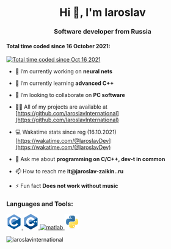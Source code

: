 <h1 align="center">Hi 👋, I'm Iaroslav</h1>
<h3 align="center">Software developer from Russia</h3>

<h4> Total time coded since 16 October 2021:</h4>
<a href="https://wakatime.com/@9a056d9a-7a99-4c8b-a8b9-5e565ba94085"><img src="https://wakatime.com/badge/user/9a056d9a-7a99-4c8b-a8b9-5e565ba94085.svg" alt="Total time coded since Oct 16 2021" /></a>

- 🔭 I’m currently working on **neural nets**

- 🌱 I’m currently learning **advanced C++**

- 👯 I’m looking to collaborate on **PC software**

- 👨‍💻 All of my projects are available at [https://github.com/IaroslavInternational](https://github.com/IaroslavInternational)

- 💻 Wakatime stats since reg (16.10.2021) [https://wakatime.com/@IaroslavDev](https://wakatime.com/@IaroslavDev)

- 💬 Ask me about **programming on C/C++, dev-t in common**

- 📫 How to reach me **it@jaroslav-zaikin..ru**

- ⚡ Fun fact **Does not work without music**

<h3 align="left">Languages and Tools:</h3>
<p align="left"> <a href="https://www.cprogramming.com/" target="_blank" rel="noreferrer"> <img src="https://raw.githubusercontent.com/devicons/devicon/master/icons/c/c-original.svg" alt="c" width="40" height="40"/> </a> <a href="https://www.w3schools.com/cpp/" target="_blank" rel="noreferrer"> <img src="https://raw.githubusercontent.com/devicons/devicon/master/icons/cplusplus/cplusplus-original.svg" alt="cplusplus" width="40" height="40"/> </a> <a href="https://www.mathworks.com/" target="_blank" rel="noreferrer"> <img src="https://upload.wikimedia.org/wikipedia/commons/2/21/Matlab_Logo.png" alt="matlab" width="40" height="40"/> </a> <a href="https://www.python.org" target="_blank" rel="noreferrer"> <img src="https://raw.githubusercontent.com/devicons/devicon/master/icons/python/python-original.svg" alt="python" width="40" height="40"/> </a> </p>

<p><img align="center" src="https://github-readme-streak-stats.herokuapp.com/?user=iaroslavinternational&theme=dark" alt="iaroslavinternational" /></p>
